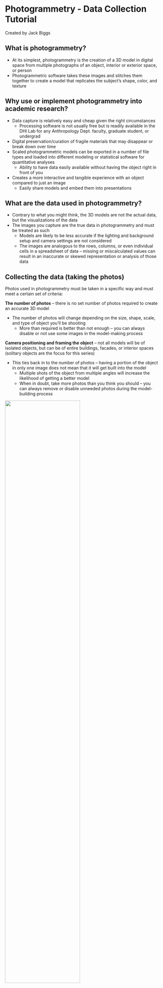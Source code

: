 # Photogrammetry - Data Collection Tutorial
Created by Jack Biggs

## What is photogrammetry?
* At its simplest, photogrammetry is the creation of a 3D model in digital space from multiple photographs of an object, interior or exterior space, or person
* Photogrammetric software takes these images and stitches them together to create a model that replicates the subject’s shape, color, and texture

## Why use or implement photogrammetry into academic research?
* Data capture is relatively easy and cheap given the right circumstances
  * Processing software is not usually free but is readily available in the DHI Lab for any Anthropology Dept. faculty, graduate student, or undergrad
* Digital preservation/curation of fragile materials that may disappear or break down over time
* Scaled photogrammetric models can be exported in a number of file types and loaded into different modeling or statistical software for quantitative analyses 
  * Ability to have data easily available without having the object right in front of you
* Creates a more interactive and tangible experience with an object compared to just an image
  * Easily share models and embed them into presentations

## What are the data used in photogrammetry?
* Contrary to what you might think, the 3D models are not the actual data, but the visualizations of the data
* The images you capture are the true data in photogrammetry and must be treated as such
  * Models are likely to be less accurate if the lighting and background setup and camera settings are not considered
  * The images are analogous to the rows, columns, or even individual cells in a spreadsheet of data – missing or miscalculated values can result in an inaccurate or skewed representation or analysis of those data

## Collecting the data (taking the photos)
Photos used in photogrammetry must be taken in a specific way and must meet a certain set of criteria:

**The number of photos** – there is no set number of photos required to create an accurate 3D model
* The number of photos will change depending on the size, shape, scale, and type of object you’ll be shooting
  * More than required is better than not enough – you can always disable or not use some images in the model-making process 

**Camera positioning and framing the object** – not all models will be of isolated objects, but can be of entire buildings, facades, or interior spaces (solitary objects are the focus for this series)
* This ties back in to the number of photos – having a portion of the object in only one image does not mean that it will get built into the model
  * Multiple shots of the object from multiple angles will increase the likelihood of getting a better model
  * When in doubt, take more photos than you think you should – you can always remove or disable unneeded photos during the model-building process

<img src="img/img1.png" width="70%">

**Photograph overlap** - photos taken in sequence should overlap by at least 60% - if there is insufficient overlap, the model will not build correctly or at all (see both the above and below illustrations)
* Photo overlap is needed since photogrammetry software builds models based on points that if finds in multiple photos
  * This ensures that the software can identify those points in common and align them

<img src="img/img2.png" width="70%">
Frame 1 - solid line (assume all are at same height)

Frame 2 - dashed line

Frame 3 - dotted line

**Passes or rotations of photos** – to get the best models more than one rotation or pass of photos around the object is required
* Rotations/passes allow for modeling software to interpret parts of an object that might be obscured in one rotation but not in another
* Separate rotations should be taken at different angles in relation to the object
  * Usually three is enough: one pass at or near eye-level with the object, one pass near 45°, and one pass at a steep angle (60°-70°)
  * A fourth pass is sometimes required – most useful when photographing objects with a visible interior that might not be adequately captured with three rotations/passes
    * This rotation should be taken almost at a top-down view

**Adequate and appropriate lighting** – for the best photo and model results, lighting is extremely important
* If the object is too dark, the software may not be able to differentiate separate images and fail to build the model
* Lighting setups with diffusers are ideal for most situations
  * Diffusers spread the light out so that the beams are neither too focused nor too harsh – larger areas are hit with softer light
* Depending on the setup available, 4-point lighting is usually ideal
  * 2 lights on either side of the object and 2 on either side of the camera
 
**Minimize shadows** – shadows on the object can create permanent dark spots on the model if they are most of the photos
* If using a turntable to rotate the object, failing to remove shadows can ‘confuse’ the software
  * i.e. since the lights are stationary but the object is rotating, shifting shadows between photos create areas of uncertainty in the model-building process leading to areas of darkness or blurriness on the model, inadequately aligned photos, or complete failure to use a particular image
  * A few shadows won’t ruin the entire model or batch of photos so don’t worry if a few are unavoidable!

**Monopods vs tripods** – deciding to use a monopod vs a tripod for photo capture depends partly on personal preference and partly on what and how you’re shooting – these also slightly affect how the model is processed in the Agisoft program

Monopods
* Good for well-lit areas with lots of space to move around
  * Good lighting = a shorter shutter speed – this means that slight movements will have less or no effect on the photograph
* Keeps the camera steady when not using a turntable or are taking pictures of architectural features such as facades or interior spaces

Tripods
* Best when the object is placed on a turntable and rotated for each photograph
* Better for when backgrounds are darker (black backdrops) and the camera requires a slower shutter speed in order to take in more light with the amount of dark background
  * Prevents blurriness
 
**Using a turntable** – turntables can create stability when taking pictures and are especially useful when a backdrop is present
* If the object does not fit on a turntable then a turntable may not be the best option
* Place the object in the center of the turntable – makes it easier to take pictures and requires less time to readjust the camera between each photo
* For a 12-inch diameter turntable, 20 photos create enough overlap between photos to create an accurate model that usually builds
  * Placing tick-marks along the sides of the turntable allows you to have very consistent rotations and space between images
 
## Camera Settings
**Focusing the camera**
* Do not use the automatic focus setting! – as tempting as it is, using automatic focus creates greater inaccuracy in the images
  * You cannot control exactly what area of the frame the camera uses to auto focus – it chooses the most convenient area for the camera
  * Manual focus may take a little longer, but you have complete control over the settings 
* Another option is to use the Aperture Priority setting – this makes the aperture the most important factor and forces the camera to configure the other settings around this
* A higher aperture value (also called f-stop), such as f/16, reduces the depth of field
  * This results in more of the frame being in focus rather than certain areas
  * i.e. a larger f-stop value will result in more, if not all of the object being in focus at the same time which leads to more accurate and crisper models
* If an entire object cannot be in focus at once, manually focus on an area that is equidistant from the front and back of the object in that frame
  * i.e. do not focus on the area of the object that is closest to the camera as this will make the farthest portion of the object be much more out of focus

**Use a fixed lens** – avoid using a lens that has a zooming function
* Lenses that zoom can create images that photogrammetry software cannot interpret
  * Photogrammetry software needs all the photos to be taken at a consistent scale
  * Changing the zoom level between photos or having the different passes set to different zoom levels messes with the scale across the full set of pictures that the software needs 

**Shoot images in both RAW and JPEG (or PNG)** – RAW files can be thought of as “digital negatives” – they cannot be used directly as an image, but they hold all the data to make an image
* RAW files do not degrade over time since they are the original data for an image
* JPEGs degrade over time if they are opened, edited, and then saved – every edit further degrades the photos (similar to making a copy of a copy)
  * If you forget to take RAW files, be sure to convert save a copy of the JPEGs to TIFF – these are better for archival purposes and for online images and publications
* Photogrammetry software uses JPEGs, but taking the raw images as well will ensure that you have the pure files to convert to the JPEG or PNG format and manipulate without worrying about decreasing the quality of the image or making edits that you cannot undo

**Use a remote** – using a wireless or wired remote to take the photos is easier and it reduces the amount of shaking caused by pressing the capture button
* This is especially important when using a dark background which requires a much slower shutter speed

**Avoid the built-in camera flash** – make sure to turn off this feature and only rely on the lighting setup you constructed
* Light from the built-in flash is very bright and harsh
  * It overpowers most of the lights in a lighting setup and can result in the object being over-lit on areas closest to the camera and darkened areas farthest away from the camera 
  * Shifting shadows both on or around the object can also appear due to the built-in flash
    * These shifting shadows will cause build or alignment failures in the photogrammetry software
 
  
-----
### Return to [LEADR's Resources list](https://leadr-msu.github.io/)
